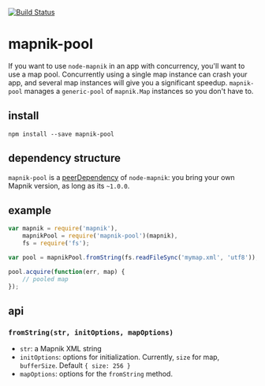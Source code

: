 [![Build Status](https://travis-ci.org/mapbox/mapnik-pool.svg?branch=master)](https://travis-ci.org/mapbox/mapnik-pool)

# mapnik-pool

If you want to use `node-mapnik` in an app with concurrency, you'll want to use
a map pool. Concurrently using a single map instance can crash your app,
and several map instances will give you a significant speedup. `mapnik-pool`
manages a `generic-pool` of `mapnik.Map` instances so you don't have to.

## install

    npm install --save mapnik-pool

## dependency structure

`mapnik-pool` is a [peerDependency](http://domenic.me/2013/02/08/peer-dependencies/)
of `node-mapnik`: you bring your own Mapnik version, as long as its `~1.0.0`.

## example

```js
var mapnik = require('mapnik'),
    mapnikPool = require('mapnik-pool')(mapnik),
    fs = require('fs');

var pool = mapnikPool.fromString(fs.readFileSync('mymap.xml', 'utf8'));

pool.acquire(function(err, map) {
    // pooled map
});
```

## api

### `fromString(str, initOptions, mapOptions)`

* `str`: a Mapnik XML string
* `initOptions`: options for initialization. Currently, `size` for map, `bufferSize`. Default `{ size: 256 }`
* `mapOptions`: options for the `fromString` method.
